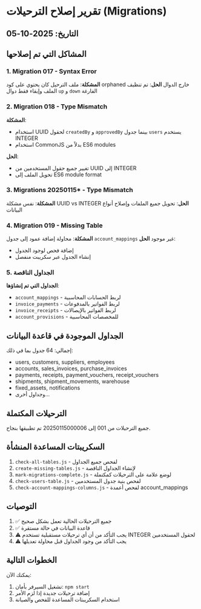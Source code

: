 # تقرير إصلاح الترحيلات (Migrations)

## التاريخ: 2025-10-05

## المشاكل التي تم إصلاحها

### 1. Migration 017 - Syntax Error
**المشكلة**: ملف الترحيل كان يحتوي على كود orphaned خارج الدوال
**الحل**: تم تنظيف الملف وإبقاء فقط دوال `up` و `down` الفارغة

### 2. Migration 018 - Type Mismatch
**المشكلة**: 
- استخدام UUID لحقول `createdBy` و `approvedBy` بينما جدول `users` يستخدم INTEGER
- استخدام CommonJS بدلاً من ES6 modules

**الحل**:
- تغيير جميع حقول المستخدمين من UUID إلى INTEGER
- تحويل الملف إلى ES6 module format

### 3. Migrations 20250115* - Type Mismatch
**المشكلة**: نفس مشكلة UUID vs INTEGER
**الحل**: تحويل جميع الملفات وإصلاح أنواع البيانات

### 4. Migration 019 - Missing Table
**المشكلة**: محاولة إضافة عمود إلى جدول `account_mappings` غير موجود
**الحل**: 
- إضافة فحص لوجود الجدول
- إنشاء الجدول عبر سكريبت منفصل

### 5. الجداول الناقصة
**الجداول التي تم إنشاؤها**:
- `account_mappings` - لربط الحسابات المحاسبية
- `invoice_payments` - لربط الفواتير بالمدفوعات
- `invoice_receipts` - لربط الفواتير بالإيصالات
- `account_provisions` - للمخصصات المحاسبية

## الجداول الموجودة في قاعدة البيانات

إجمالي: 64 جدول بما في ذلك:
- users, customers, suppliers, employees
- accounts, sales_invoices, purchase_invoices
- payments, receipts, payment_vouchers, receipt_vouchers
- shipments, shipment_movements, warehouse
- fixed_assets, notifications
- وجداول أخرى...

## الترحيلات المكتملة

جميع الترحيلات من 001 إلى 20250115000006 تم تطبيقها بنجاح.

## السكريبتات المساعدة المنشأة

1. `check-all-tables.js` - لفحص جميع الجداول
2. `create-missing-tables.js` - لإنشاء الجداول الناقصة
3. `mark-migrations-complete.js` - لوضع علامة على الترحيلات كمكتملة
4. `check-users-table.js` - لفحص بنية جدول المستخدمين
5. `check-account-mappings-columns.js` - لفحص أعمدة account_mappings

## التوصيات

1. ✅ جميع الترحيلات الحالية تعمل بشكل صحيح
2. ✅ قاعدة البيانات في حالة مستقرة
3. ⚠️ يجب التأكد من أن أي ترحيلات مستقبلية تستخدم INTEGER لحقول المستخدمين
4. ⚠️ يجب التأكد من وجود الجداول قبل محاولة تعديلها

## الخطوات التالية

يمكنك الآن:
1. تشغيل السيرفر بأمان: `npm start`
2. إضافة ترحيلات جديدة إذا لزم الأمر
3. استخدام السكريبتات المساعدة للفحص والصيانة
